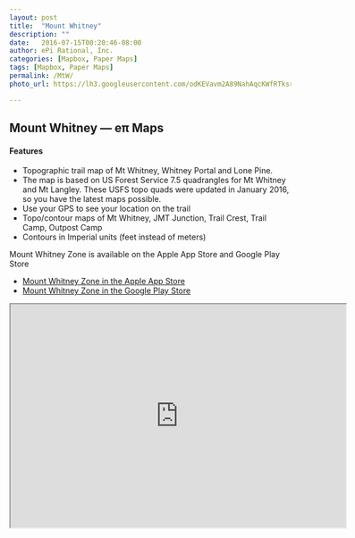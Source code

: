 ```yaml
---
layout: post
title:  "Mount Whitney"
description: ""
date:   2016-07-15T00:20:46-08:00
author: ePi Rational, Inc.
categories: [Mapbox, Paper Maps]
tags: [Mapbox, Paper Maps]
permalink: /MtW/
photo_url: https://lh3.googleusercontent.com/odKEVavm2A89NahAqcKWfRTksrGtVJO9SdfN41hSjL2Brz0rXDXh-tkmRcSvRDifFjA=h150

---
```

## Mount Whitney — eπ Maps

#### Features
* Topographic trail map of Mt Whitney, Whitney Portal and Lone Pine.
* The map is based on US Forest Service 7.5 quadrangles for Mt Whitney and Mt Langley. These USFS topo quads were updated in January 2016, so you have the latest maps possible.
* Use your GPS to see your location on the trail
* Topo/contour maps of Mt Whitney, JMT Junction, Trail Crest, Trail Camp, Outpost Camp
* Contours in Imperial units (feet instead of meters)

Mount Whitney Zone is available on the Apple App Store and Google Play Store

* [Mount Whitney Zone in the Apple App Store][ios]  
* [Mount Whitney Zone in the Google Play Store][android]

<iframe width = "600" height = "400" src="https://api.mapbox.com/styles/v1/roblabs/ciomh54ic000kbolza4305pev.html?title=false&access_token=pk.eyJ1Ijoicm9ibGFicyIsImEiOiJwVlg0cnZnIn0.yhekddtKwZohGoORaWjqIw#13/36.57376772735431/-118.28936228492913/0">
  <p>Your browser does not support iframes.</p>
</iframe>

[ios]:  https://itunes.apple.com/us/app/mt-whitney-ep-maps/id1133292347?mt=8
[android]:  https://play.google.com/store/apps/details?id=com.roblabs.papermaps.whitney

[tsg]:  http://www.timestampgenerator.com

[tilejson-local-server-github]:  http://roblabs.github.io/blackmountain-leaflet/
